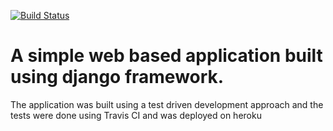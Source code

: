 [![Build Status](https://travis-ci.org/venomkiki/django-hero.svg?branch=master)](https://travis-ci.org/venomkiki/django-hero)

# A simple web based application built using django framework.


The application was  built using a test driven development approach and the tests were done using Travis CI and was deployed on heroku
